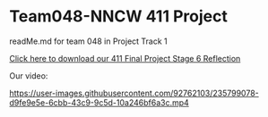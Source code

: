 # Team048-NNCW 411 Project

readMe.md for team 048 in Project Track 1

[Click here to download our 411 Final Project Stage 6 Reflection](https://github.com/cs411-alawini/sp23-cs411-team048-NNCW/files/11378105/411.Final.Project.Stage.6.pdf)


Our video:

https://user-images.githubusercontent.com/92762103/235799078-d9fe9e5e-6cbb-43c9-9c5d-10a246bf6a3c.mp4
